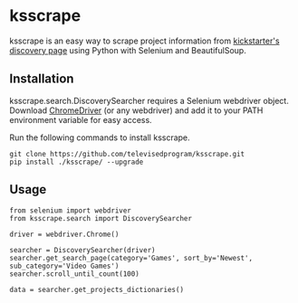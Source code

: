 # ksscrape
ksscrape is an easy way to scrape project information from [kickstarter's discovery page](https://www.kickstarter.com/discover) using Python with Selenium and BeautifulSoup.

## Installation
ksscrape.search.DiscoverySearcher requires a Selenium webdriver object. Download [ChromeDriver](http://chromedriver.chromium.org/downloads) (or any webdriver) and add it to your PATH environment variable for easy access.

Run the following commands to install ksscrape.
```
git clone https://github.com/televisedprogram/ksscrape.git
pip install ./ksscrape/ --upgrade
```

## Usage
```
from selenium import webdriver
from ksscrape.search import DiscoverySearcher

driver = webdriver.Chrome()

searcher = DiscoverySearcher(driver)
searcher.get_search_page(category='Games', sort_by='Newest', sub_category='Video Games')
searcher.scroll_until_count(100)

data = searcher.get_projects_dictionaries()
```

